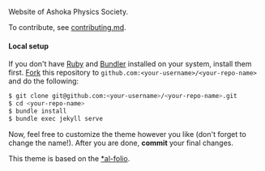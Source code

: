 Website of Ashoka Physics Society.

To contribute, see [contributing.md](/contributing.md).

#### Local setup

If you don't have [Ruby](https://www.ruby-lang.org/en/downloads/) and [Bundler](https://bundler.io/) installed on your system, install them first. [Fork](https://guides.github.com/activities/forking/) this repository to `github.com:<your-username>/<your-repo-name>` and do the following:

```bash
$ git clone git@github.com:<your-username>/<your-repo-name>.git
$ cd <your-repo-name>
$ bundle install
$ bundle exec jekyll serve
```
Now, feel free to customize the theme however you like (don't forget to change the name!).
After you are done, **commit** your final changes.

This theme is based on the [\*al-folio](https://github.com/alshedivat/al-folio).
